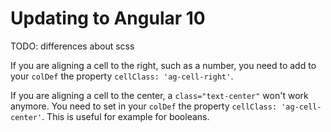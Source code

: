 # Updating to Angular 10

TODO: differences about scss

If you are aligning a cell to the right, such as a number, you need to add to your
`colDef` the property `cellClass: 'ag-cell-right'`.

If you are aligning a cell to the center, a `class="text-center"` won't work anymore.
You need to set in your `colDef` the property `cellClass: 'ag-cell-center'`. This is useful
for example for booleans.
